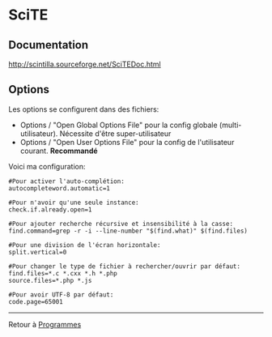 # SciTE

## Documentation

<http://scintilla.sourceforge.net/SciTEDoc.html>

## Options

Les options se configurent dans des fichiers:

- Options / "Open Global Options File" pour la config globale
  (multi-utilisateur). Nécessite d'être super-utilisateur
- Options / "Open User Options File" pour la config de l'utilisateur
  courant. **Recommandé**

Voici ma configuration:

    #Pour activer l'auto-complétion:
    autocompleteword.automatic=1

    #Pour n'avoir qu'une seule instance:
    check.if.already.open=1

    #Pour ajouter recherche récursive et insensibilité à la casse:
    find.command=grep -r -i --line-number "$(find.what)" $(find.files)

    #Pour une division de l'écran horizontale:
    split.vertical=0

    #Pour changer le type de fichier à rechercher/ouvrir par défaut:
    find.files=*.c *.cxx *.h *.php
    source.files=*.php *.js

    #Pour avoir UTF-8 par défaut:
    code.page=65001

------------------------------------------------------------------------

Retour à [Programmes](Programmes)
